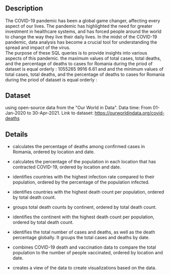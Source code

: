 # <The COVID-19 Pandemic: A Global Game Changer>

## Description

The COVID-19 pandemic has been a global game changer, affecting every aspect of our lives. 
The pandemic has highlighted the need for greater investment in healthcare systems, 
and has forced people around the world to change the way they live their daily lives.
In the midst of the COVID-19 pandemic, data analysis has become a crucial tool for understanding the spread and impact of the virus.<br /> 
The purpose of these SQL queries is to provide insights into various aspects of this pandemic.
the maximum  values of total cases, total deaths, and the percentage of deaths to cases for Romania during the priod of dataset is equal orderly : 1055265
9916
6.61
and and the minimum values of total cases, total deaths, and the percentage of deaths to cases for Romania during the priod of dataset is equal orderly :



## Dataset

using open-source data from the "Our World in Data".
Data time:  From 01-Jan-2020 to 30-Apr-2021.
Link to dataset: https://ourworldindata.org/covid-deaths

## Details

- calculates the percentage of deaths among confirmed cases in Romania, ordered by location and date.

- calculates the percentage of the population in each location that has contracted COVID-19, ordered by location and date.

- identifies countries with the highest infection rate compared to their population, ordered by the percentage of the population infected.

- identifies countries with the highest death count per population, ordered by total death count.

- groups total death counts by continent, ordered by total death count.

- identifies the continent with the highest death count per population, ordered by total death count.

-  identifies the total number of cases and deaths, as well as the death percentage globally. It groups the total cases and deaths by date.

- combines COVID-19 death and vaccination data to compare the total population to the number of people vaccinated, ordered by location and date.

- creates a view of the data to create visualizations based on the data.
